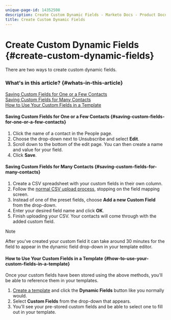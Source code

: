 ```yaml
---
unique-page-id: 14352508
description: Create Custom Dynamic Fields - Marketo Docs - Product Documentation
title: Create Custom Dynamic Fields
---
```


# Create Custom Dynamic Fields {#create-custom-dynamic-fields}

There are two ways to create custom dynamic fields.

### What's in this article? {#whats-in-this-article}

[Saving Custom Fields for One or a Few Contacts](#saving-custom-fields-for-one-or-a-few-contacts)  
[Saving Custom Fields for Many Contacts](#saving-custom-fields-for-many-contacts)  
[How to Use Your Custom Fields in a Template](#how-to-use-your-custom-fields-in-a-template)

#### Saving Custom Fields for One or a Few Contacts {#saving-custom-fields-for-one-or-a-few-contacts}

1. Click the name of a contact in the People page.
1. Choose the drop-down next to Unsubscribe and select **Edit**.
1. Scroll down to the bottom of the edit page. You can then create a name and value for your field.
1. Click **Save**.

#### Saving Custom Fields for Many Contacts {#saving-custom-fields-for-many-contacts}

1. Create a CSV spreadsheet with your custom fields in their own column.
1. Follow the [normal CSV upload process](http://docs.marketo.com/x/HIPS), stopping on the field mapping screen.
1. Instead of one of the preset fields, choose **Add a new Custom Field** from the drop-down.
1. Enter your desired field name and click **OK**.
1. Finish uploading your CSV. Your contacts will come through with the added custom field.

>[!NOTE]
>
>After you've created your custom field it can take around 30 minutes for the field to appear in the dynamic field drop-down in your template editor.

#### How to Use Your Custom Fields in a Template {#how-to-use-your-custom-fields-in-a-template}

Once your custom fields have been stored using the above methods, you'll be able to reference them in your templates.

1. [Create a template](http://docs.marketo.com/x/OCDG) and click the **Dynamic Fields** button like you normally would.
1. Select **Custom Fields** from the drop-down that appears.
1. You'll see your pre-stored custom fields and be able to select one to fill out in your template.

